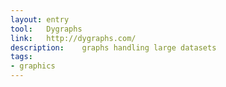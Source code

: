 ```yaml
---
layout: entry
tool:	Dygraphs
link:	http://dygraphs.com/
description:	graphs handling large datasets
tags:
- graphics	
---
```

